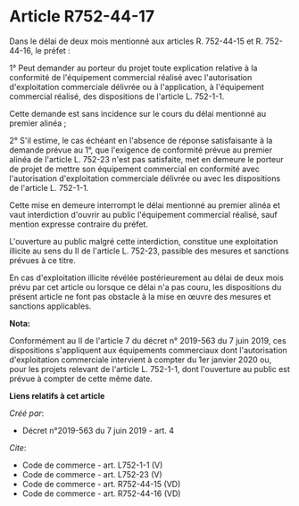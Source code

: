 # Article R752-44-17

Dans le délai de deux mois mentionné aux articles R. 752-44-15 et R. 752-44-16, le préfet : 

1° Peut demander au porteur du projet toute explication relative à la conformité de l'équipement commercial réalisé avec
l'autorisation d'exploitation commerciale délivrée ou à l'application, à l'équipement commercial réalisé, des dispositions de
l'article L. 752-1-1. 

Cette demande est sans incidence sur le cours du délai mentionné au premier alinéa ; 

2° S'il estime, le cas échéant en l'absence de réponse satisfaisante à la demande prévue au 1°, que l'exigence de conformité
prévue au premier alinéa de l'article L. 752-23 n'est pas satisfaite, met en demeure le porteur de projet de mettre son
équipement commercial en conformité avec l'autorisation d'exploitation commerciale délivrée ou avec les dispositions de
l'article L. 752-1-1. 

Cette mise en demeure interrompt le délai mentionné au premier alinéa et vaut interdiction d'ouvrir au public l'équipement
commercial réalisé, sauf mention expresse contraire du préfet. 

L'ouverture au public malgré cette interdiction, constitue une exploitation illicite au sens du II de l'article L. 752-23,
passible des mesures et sanctions prévues à ce titre. 

En cas d'exploitation illicite révélée postérieurement au délai de deux mois prévu par cet article ou lorsque ce délai n'a
pas couru, les dispositions du présent article ne font pas obstacle à la mise en œuvre des mesures et sanctions applicables.

**Nota:**

Conformément au II de l'article 7 du décret n° 2019-563 du 7 juin 2019, ces dispositions s'appliquent aux équipements
commerciaux dont l'autorisation d'exploitation commerciale intervient à compter du 1er janvier 2020 ou, pour les projets
relevant de l'article L. 752-1-1, dont l'ouverture au public est prévue à compter de cette même date.

**Liens relatifs à cet article**

_Créé par_:

  - Décret n°2019-563 du 7 juin 2019 - art. 4

_Cite_:

  - Code de commerce - art. L752-1-1 (V)
  - Code de commerce - art. L752-23 (V)
  - Code de commerce - art. R752-44-15 (VD)
  - Code de commerce - art. R752-44-16 (VD)

